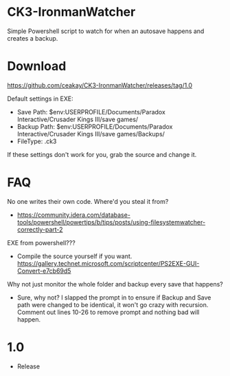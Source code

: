 # CK3-IronmanWatcher

Simple Powershell script to watch for when an autosave happens and creates a backup.

# Download

https://github.com/ceakay/CK3-IronmanWatcher/releases/tag/1.0

Default settings in EXE:
- Save Path: $env:USERPROFILE/Documents/Paradox Interactive/Crusader Kings III/save games/
- Backup Path: $env:USERPROFILE/Documents/Paradox Interactive/Crusader Kings III/save games/Backups/
- FileType: .ck3

If these settings don't work for you, grab the source and change it. 

# FAQ

No one writes their own code. Where'd you steal it from?
- https://community.idera.com/database-tools/powershell/powertips/b/tips/posts/using-filesystemwatcher-correctly-part-2

EXE from powershell??? 
- Compile the source yourself if you want. https://gallery.technet.microsoft.com/scriptcenter/PS2EXE-GUI-Convert-e7cb69d5

Why not just monitor the whole folder and backup every save that happens? 
- Sure, why not? I slapped the prompt in to ensure if Backup and Save path were changed to be identical, it won't go crazy with recursion. Comment out lines 10-26 to remove prompt and nothing bad will happen. 

# 1.0 
- Release
